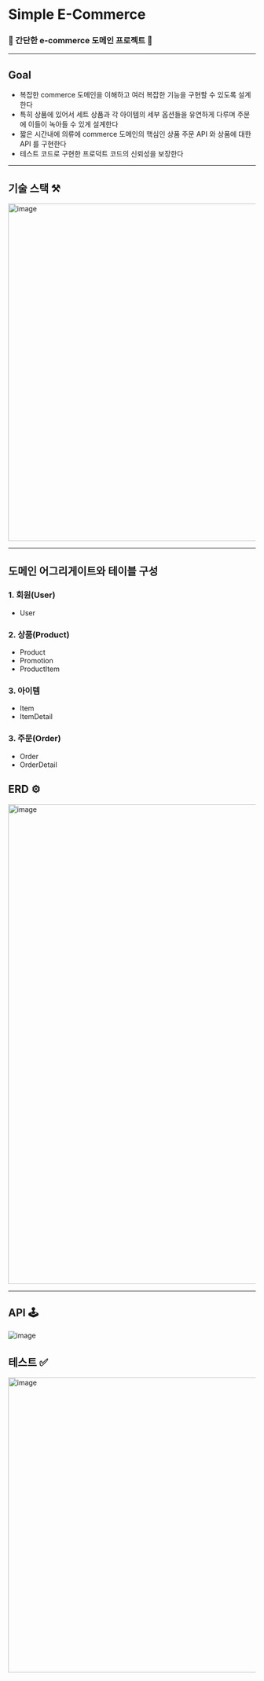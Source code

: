# Simple E-Commerce
### 👚 간단한 e-commerce 도메인 프로젝트 👕
---
## Goal
* 복잡한 commerce 도메인을 이해하고 여러 복잡한 기능을 구현할 수 있도록 설계한다
* 특히 상품에 있어서 세트 상품과 각 아이템의 세부 옵션들을 유연하게 다루며 주문에 이들이 녹아들 수 있게 설계한다
* 짧은 시간내에 의류에 commerce 도메인의 핵심인 상품 주문 API 와 상품에 대한 API 를 구현한다
* 테스트 코드로 구현한 프로덕트 코드의 신뢰성을 보장한다

---
## 기술 스택 ⚒️
<img width="687" alt="image" src="https://github.com/EunChanNam/simple_ecommerce/assets/75837025/4ca1942a-d280-41c1-a868-23da6e26b998">


---
## 도메인 어그리게이트와 테이블 구성
### 1. 회원(User)
* User
### 2. 상품(Product)
* Product
* Promotion
* ProductItem
### 3. 아이템
* Item
* ItemDetail
### 3. 주문(Order)
* Order
* OrderDetail

## ERD ⚙️
<img width="977" alt="image" src="https://github.com/EunChanNam/simple_ecommerce/assets/75837025/3cfa9805-c8c0-4a21-ba62-5768cfcd6602">

---
## API 🕹️
![image](https://github.com/EunChanNam/simple_ecommerce/assets/75837025/e7f2f95a-92be-4330-b81d-d6c25e312de7)

## 테스트 ✅
<img width="601" alt="image" src="https://github.com/EunChanNam/simple_ecommerce/assets/75837025/3bab4bfa-0d4b-4874-b978-10dcb2196a4d">
